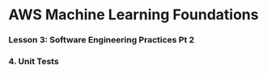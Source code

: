 # AWS Machine Learning Foundations 

### Lesson 3: Software Engineering Practices Pt 2

### 4. Unit Tests


